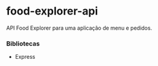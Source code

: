# food-explorer-api
API Food Explorer para uma aplicação de menu e pedidos.

### Bibliotecas 

- Express